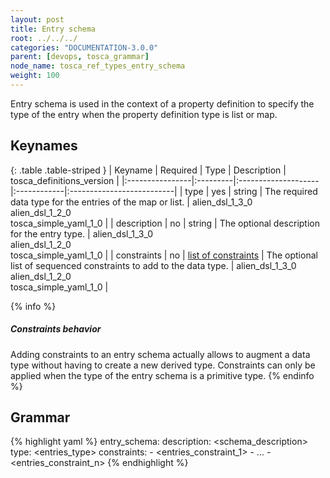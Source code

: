 ```yaml
---
layout: post
title: Entry schema
root: ../../../
categories: "DOCUMENTATION-3.0.0"
parent: [devops, tosca_grammar]
node_name: tosca_ref_types_entry_schema
weight: 100
---
```


Entry schema is used in the context of a property definition to specify the type of the entry when the property definition type is list or map.

## Keynames

{: .table .table-striped }
| Keyname         | Required | Type                | Description | tosca_definitions_version |
|:----------------|:---------|:--------------------|:------------|:--------------------------|
| type            | yes      | string              | The required data type for the entries of the map or list. | alien_dsl_1_3_0<br> alien_dsl_1_2_0<br> tosca_simple_yaml_1_0 |
| description     | no       | string              | The optional description for the entry type. | alien_dsl_1_3_0<br> alien_dsl_1_2_0<br> tosca_simple_yaml_1_0 |
| constraints     | no | [list of constraints](#/documentation/3.0.0/devops_guide/tosca_grammar/constraints.html) | The optional list of sequenced constraints to add to the data type. | alien_dsl_1_3_0<br> alien_dsl_1_2_0<br> tosca_simple_yaml_1_0 |

{% info %}
<h5>Constraints behavior</h5>
Adding constraints to an entry schema actually allows to augment a data type without having to create a new derived type.
Constraints can only be applied when the type of the entry schema is a primitive type.
{% endinfo %}

## Grammar

{% highlight yaml %}
entry_schema:
  description: <schema_description>
  type: <entries_type>
  constraints:
    - <entries_constraint_1>
    - ...
    - <entries_constraint_n>
{% endhighlight %}
